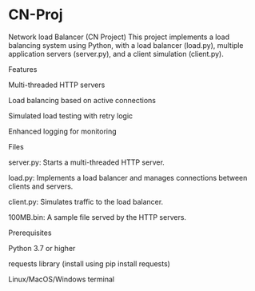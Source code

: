 # CN-Proj
Network load Balancer (CN Project)
This project implements a load balancing system using Python, with a load balancer (load.py), multiple application servers (server.py), and a client simulation (client.py).

Features

Multi-threaded HTTP servers

Load balancing based on active connections

Simulated load testing with retry logic

Enhanced logging for monitoring

Files

server.py: Starts a multi-threaded HTTP server.

load.py: Implements a load balancer and manages connections between clients and servers.

client.py: Simulates traffic to the load balancer.

100MB.bin: A sample file served by the HTTP servers.

Prerequisites

Python 3.7 or higher

requests library (install using pip install requests)

Linux/MacOS/Windows terminal
